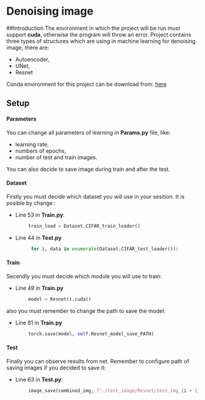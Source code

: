 # Denoising image

##Introduction
The environment in which the project will be run must support  **cuda**, otherwise the program will throw an error.
Project contains three types of structures which are using in machine learning for denoising image, there are:
- Autoencoder,
- UNet,
- Resnet

Conda environment for this project can be download from: [here](https://drive.google.com/drive/folders/152XI1wCo6CfD2vwqND4denkJqtDSfhFG?usp=sharing "Conda environment")

## Setup
#### Parameters
You can change all parameters of learning in **Params.py** file, like:
- learning rate,
- numbers of epochs,
- number of test and train images.

You can also decide to save image during train and after the test.
#### Dataset
Firstly you must decide which dataset you will use in your sesition. It is posible by change :
- Line 53 in **Train.py**:
```python
        train_load = Dataset.CIFAR_train_loader()
```
- Line  44 in **Test.py**
```python
         for i, data in enumerate(Dataset.CIFAR_test_loader()):
```

#### Train 
Secendly you must decide which module you will use to train:
- Line 49 in **Train.py**
```python
        model = Resnet().cuda()
```

also you must remember to change the path to save the model:
- Line 81 in **Train.py**
```python
        torch.save(model, self.Resnet_model_save_PATH)
```

#### Test
Finally you can observe results from net.  Remember to configure path of saving images if you decided to save it:
- Line 63 in **Test.py**:
```python
        image_save(combined_img, f"./test_image/Resnet/test_img_{i + 1}.png")
```



